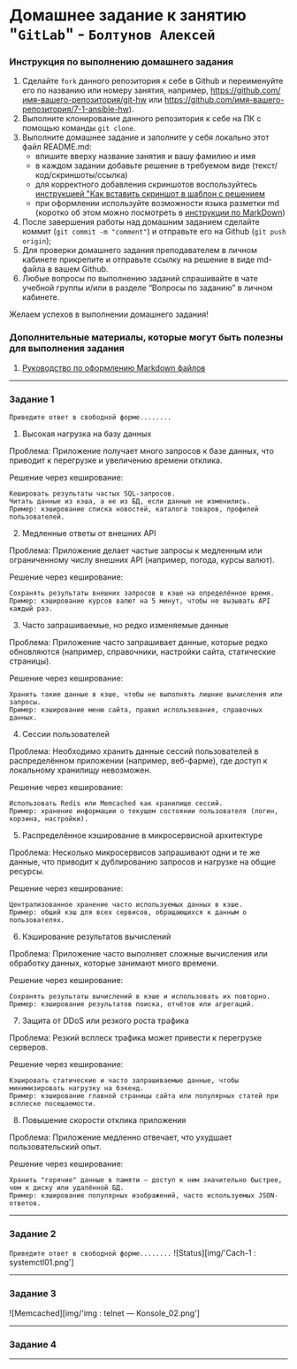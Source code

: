 # Домашнее задание к занятию "`GitLab`" - `Болтунов Алексей`


### Инструкция по выполнению домашнего задания

   1. Сделайте `fork` данного репозитория к себе в Github и переименуйте его по названию или номеру занятия, например, https://github.com/имя-вашего-репозитория/git-hw или  https://github.com/имя-вашего-репозитория/7-1-ansible-hw).
   2. Выполните клонирование данного репозитория к себе на ПК с помощью команды `git clone`.
   3. Выполните домашнее задание и заполните у себя локально этот файл README.md:
      - впишите вверху название занятия и вашу фамилию и имя
      - в каждом задании добавьте решение в требуемом виде (текст/код/скриншоты/ссылка)
      - для корректного добавления скриншотов воспользуйтесь [инструкцией "Как вставить скриншот в шаблон с решением](https://github.com/netology-code/sys-pattern-homework/blob/main/screen-instruction.md)
      - при оформлении используйте возможности языка разметки md (коротко об этом можно посмотреть в [инструкции  по MarkDown](https://github.com/netology-code/sys-pattern-homework/blob/main/md-instruction.md))
   4. После завершения работы над домашним заданием сделайте коммит (`git commit -m "comment"`) и отправьте его на Github (`git push origin`);
   5. Для проверки домашнего задания преподавателем в личном кабинете прикрепите и отправьте ссылку на решение в виде md-файла в вашем Github.
   6. Любые вопросы по выполнению заданий спрашивайте в чате учебной группы и/или в разделе “Вопросы по заданию” в личном кабинете.
   
Желаем успехов в выполнении домашнего задания!
   
### Дополнительные материалы, которые могут быть полезны для выполнения задания

1. [Руководство по оформлению Markdown файлов](https://gist.github.com/Jekins/2bf2d0638163f1294637#Code)

---

### Задание 1

`Приведите ответ в свободной форме........`

1. Высокая нагрузка на базу данных  

Проблема:  Приложение получает много запросов к базе данных, что приводит к перегрузке и увеличению времени отклика. 

Решение через кеширование:  

    Кешировать результаты частых SQL-запросов.
    Читать данные из кэша, а не из БД, если данные не изменились.
    Пример: кэширование списка новостей, каталога товаров, профилей пользователей.
     

 
2. Медленные ответы от внешних API  

Проблема:  Приложение делает частые запросы к медленным или ограниченному числу внешних API (например, погода, курсы валют). 

Решение через кеширование:  

    Сохранять результаты внешних запросов в кэше на определённое время.
    Пример: кэширование курсов валют на 5 минут, чтобы не вызывать API каждый раз.
     

 
3. Часто запрашиваемые, но редко изменяемые данные  

Проблема:  Приложение часто запрашивает данные, которые редко обновляются (например, справочники, настройки сайта, статические страницы). 

Решение через кеширование:  

    Хранить такие данные в кэше, чтобы не выполнять лишние вычисления или запросы.
    Пример: кэширование меню сайта, правил использования, справочных данных.
     

 
4. Сессии пользователей  

Проблема:  Необходимо хранить данные сессий пользователей в распределённом приложении (например, веб-фарме), где доступ к локальному хранилищу невозможен. 

Решение через кеширование:  

    Использовать Redis или Memcached как хранилище сессий.
    Пример: хранение информации о текущем состоянии пользователя (логин, корзина, настройки).
     

 
5. Распределённое кэширование в микросервисной архитектуре  

Проблема:  Несколько микросервисов запрашивают одни и те же данные, что приводит к дублированию запросов и нагрузке на общие ресурсы. 

Решение через кеширование:  

    Централизованное хранение часто используемых данных в кэше.
    Пример: общий кэш для всех сервисов, обращающихся к данным о пользователях.
     

 
6. Кэширование результатов вычислений  

Проблема:  Приложение часто выполняет сложные вычисления или обработку данных, которые занимают много времени. 

Решение через кеширование:  

    Сохранять результаты вычислений в кэше и использовать их повторно.
    Пример: кэширование результатов поиска, отчётов или агрегаций.
     

 
7. Защита от DDoS или резкого роста трафика  

Проблема:  Резкий всплеск трафика может привести к перегрузке серверов. 

Решение через кеширование:  

    Кэшировать статические и часто запрашиваемые данные, чтобы минимизировать нагрузку на бэкенд.
    Пример: кэширование главной страницы сайта или популярных статей при всплеске посещаемости.
     

 
8. Повышение скорости отклика приложения  

Проблема:  Приложение медленно отвечает, что ухудшает пользовательский опыт. 

Решение через кеширование:  

    Хранить "горячие" данные в памяти — доступ к ним значительно быстрее, чем к диску или удалённой БД.
    Пример: кэширование популярных изображений, часто используемых JSON-ответов.
     
---

### Задание 2

`Приведите ответ в свободной форме........`
![Status][img/'Cach-1 : systemctl01.png']

---

### Задание 3

![Memcached][img/'img : telnet — Konsole_02.png']

---

### Задание 4

---

